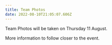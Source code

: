 ```yaml
---
title: Team Photos
date: 2022-08-10T21:05:07.606Z
---
```

Team Photos will be taken on Thursday 11 August.

More information to follow closer to the event.